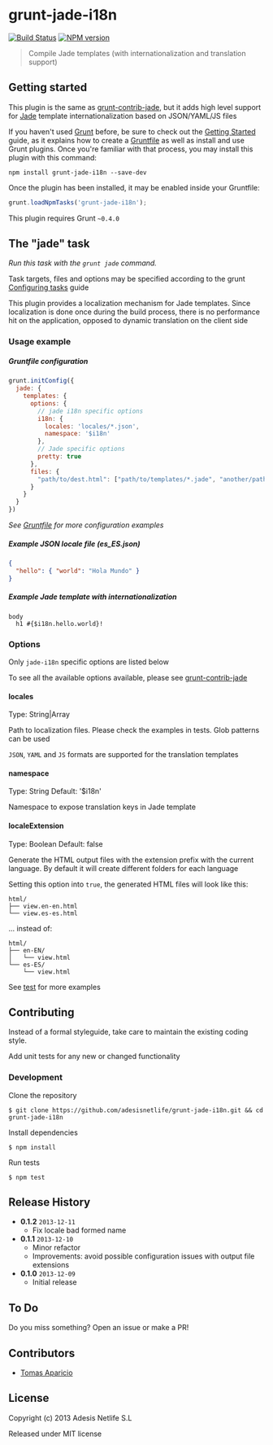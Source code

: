 # grunt-jade-i18n
[![Build Status](https://travis-ci.org/AdesisNetlife/grunt-jade-i18n.png)][travis]
[![NPM version](https://badge.fury.io/js/grunt-jade-i18n.png)][badge]

> Compile Jade templates (with internationalization and translation support)

## Getting started

This plugin is the same as [grunt-contrib-jade][1], but it adds high level support
for [Jade][3] template internationalization based on JSON/YAML/JS files

If you haven't used [Grunt](http://gruntjs.com/) before, be sure to check out the [Getting Started](http://gruntjs.com/getting-started) guide, as it explains how to create a [Gruntfile](hettp://gruntjs.com/sample-gruntfil) as well as install and use Grunt plugins. Once you're familiar with that process, you may install this plugin with this command:

```shell
npm install grunt-jade-i18n --save-dev
```

Once the plugin has been installed, it may be enabled inside your Gruntfile:

```js
grunt.loadNpmTasks('grunt-jade-i18n');
```

This plugin requires Grunt `~0.4.0`

## The "jade" task

_Run this task with the `grunt jade` command._

Task targets, files and options may be specified according to the grunt [Configuring tasks](http://gruntjs.com/configuring-tasks) guide

This plugin provides a localization mechanism for Jade templates.
Since localization is done once during the build process, there is no performance hit on the application, opposed to dynamic translation on the client side


### Usage example

##### Gruntfile configuration
```js
grunt.initConfig({
  jade: {
    templates: {
      options: {
        // jade i18n specific options
        i18n: {
          locales: 'locales/*.json',
          namespace: '$i18n'
        },
        // Jade specific options
        pretty: true
      },
      files: {
        "path/to/dest.html": ["path/to/templates/*.jade", "another/path/tmpl.jade"]
      }
    }
  }
})
```
_See [Gruntfile][5] for more configuration examples_

##### Example JSON locale file (es_ES.json)
```json
{
  "hello": { "world": "Hola Mundo" }
}
```

##### Example Jade template with internationalization
```jade
body
  h1 #{$i18n.hello.world}!
```

### Options

Only `jade-i18n` specific options are listed below

To see all the available options available, please see [grunt-contrib-jade][2]

#### locales
Type: String|Array

Path to localization files. Please check the examples in tests. Glob patterns can be used

`JSON`, `YAML` and `JS` formats are supported for the translation templates

#### namespace
Type: String
Default: '$i18n'

Namespace to expose translation keys in Jade template

#### localeExtension
Type: Boolean
Default: false

Generate the HTML output files with the extension prefix with the current language.
By default it will create different folders for each language

Setting this option into `true`, the generated HTML files will look like this:
```
html/
├── view.en-en.html
└── view.es-es.html
```
... instead of:
```
html/
├── en-EN/
│   └── view.html
└── es-ES/
    └── view.html
```

See [test][4] for more examples

## Contributing

Instead of a formal styleguide, take care to maintain the existing coding style.

Add unit tests for any new or changed functionality

### Development

Clone the repository
```shell
$ git clone https://github.com/adesisnetlife/grunt-jade-i18n.git && cd grunt-jade-i18n
```

Install dependencies
```shell
$ npm install
```

Run tests
```shell
$ npm test
```

## Release History

- **0.1.2** `2013-12-11`
    - Fix locale bad formed name
- **0.1.1** `2013-12-10`
    - Minor refactor
    - Improvements: avoid possible configuration issues with output file extensions
- **0.1.0** `2013-12-09`
    - Initial release

## To Do

Do you miss something? Open an issue or make a PR!

## Contributors

* [Tomas Aparicio](http://github.com/h2non)

## License

Copyright (c) 2013 Adesis Netlife S.L

Released under MIT license

[1]: https://github.com/gruntjs/grunt-contrib-jade
[2]: https://github.com/gruntjs/grunt-contrib-jade#options
[3]: http://jade-lang.com/
[4]: https://github.com/AdesisNetlife/grunt-jade-i18n/tree/master/test
[5]: https://github.com/AdesisNetlife/grunt-jade-i18n/blob/master/Gruntfile.coffee
[travis]: https://travis-ci.org/AdesisNetlife/grunt-jade-i18n
[badge]: http://badge.fury.io/js/grunt-jade-i18n

